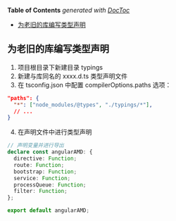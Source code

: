 <!-- START doctoc generated TOC please keep comment here to allow auto update -->
<!-- DON'T EDIT THIS SECTION, INSTEAD RE-RUN doctoc TO UPDATE -->
**Table of Contents**  *generated with [DocToc](https://github.com/thlorenz/doctoc)*

- [为老旧的库编写类型声明](#%E4%B8%BA%E8%80%81%E6%97%A7%E7%9A%84%E5%BA%93%E7%BC%96%E5%86%99%E7%B1%BB%E5%9E%8B%E5%A3%B0%E6%98%8E)

<!-- END doctoc generated TOC please keep comment here to allow auto update -->

<!--
 * @Author: Gmsoft - WeiHong Ran
 * @Date: 2021-03-22 16:16:42
 * @LastEditors: Gmsoft - WeiHong Ran
 * @LastEditTime: 2021-03-22 16:52:03
 * @Description: Nothing
-->

## 为老旧的库编写类型声明

1. 项目根目录下新建目录 typings
2. 新建与库同名的 xxxx.d.ts 类型声明文件
3. 在 tsconfig.json 中配置 compilerOptions.paths 选项：

```json
"paths": {
  "*": ["node_modules/@types", "./typings/*"],
  // ...
}
```

4. 在声明文件中进行类型声明

~~~typescript
// 声明变量并进行导出
declare const angularAMD: {
  directive: Function;
  route: Function;
  bootstrap: Function;
  service: Function;
  processQueue: Function;
  filter: Function;
};

export default angularAMD;
~~~
